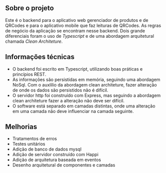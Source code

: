 ## Sobre o projeto

Este é o backend para o aplicativo web gerenciador de produtos e de QRCodes e para o aplicativo mobile que faz leituras de QRCodes.
As regras de negócio da aplicação se encontram nesse backend.
Dois grande diferenciais foram o uso de *Typescript* e de uma abordagem arquitetural chamada *Clean Architeture*.

## Informações técnicas

* O backend foi escrito em Typescript, utilizando boas práticas e princípios REST.
* As informações são persistidas em memória, seguindo uma abordagem NoSql. Com o auxlílio da abordagem clean architeture,
fazer alteração de onde os dados são persistidos não é difícil.
* O servidor http foi construído com Express, mas seguindo a abordagem clean architeture fazer a alteração não deve ser difícil.
* O software está separado em camadas distintas, onde uma alteração em uma camada não deve influenciar na camada seguinte.

## Melhorias
* Tratamentos de erros
* Testes unitários
* Adição de banco de dados mysql
* Adição de servidor construído com Happi
* Adição de arquitetura baseada em eventos
* Desenho arquitetural de componentes e camadas